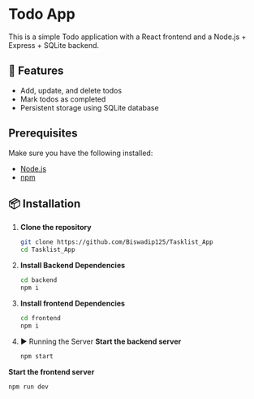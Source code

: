 # Todo App

This is a simple Todo application with a React frontend and a Node.js + Express + SQLite backend.

## 📌 Features
- Add, update, and delete todos
- Mark todos as completed
- Persistent storage using SQLite database

## Prerequisites
Make sure you have the following installed:
- [Node.js](https://nodejs.org/)
- [npm](https://www.npmjs.com/)

## 📦 Installation

 1. **Clone the repository**
    ```sh
    git clone https://github.com/Biswadip125/Tasklist_App
    cd Tasklist_App

 2. **Install Backend Dependencies**
 
    ```sh
    cd backend
    npm i

3. **Install frontend Dependencies**
   
    ```sh
    cd frontend
    npm i

5. ▶️ Running the Server
   **Start the backend server**

   ```sh
   npm start

  **Start the frontend server**

   ```sh
  npm run dev

   

    
    
